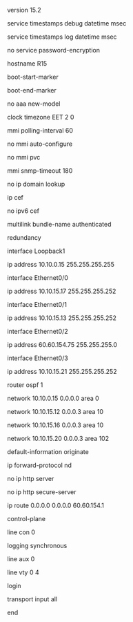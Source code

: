 version 15.2

service timestamps debug datetime msec

service timestamps log datetime msec

no service password-encryption

hostname R15

boot-start-marker

boot-end-marker

no aaa new-model

clock timezone EET 2 0

mmi polling-interval 60

no mmi auto-configure

no mmi pvc

mmi snmp-timeout 180

no ip domain lookup

ip cef

no ipv6 cef

multilink bundle-name authenticated

redundancy

interface Loopback1

 ip address 10.10.0.15 255.255.255.255

interface Ethernet0/0

 ip address 10.10.15.17 255.255.255.252

interface Ethernet0/1

 ip address 10.10.15.13 255.255.255.252

interface Ethernet0/2

 ip address 60.60.154.75 255.255.255.0

interface Ethernet0/3

 ip address 10.10.15.21 255.255.255.252

router ospf 1

 network 10.10.0.15 0.0.0.0 area 0

 network 10.10.15.12 0.0.0.3 area 10

 network 10.10.15.16 0.0.0.3 area 10

 network 10.10.15.20 0.0.0.3 area 102

 default-information originate

ip forward-protocol nd

no ip http server

no ip http secure-server

ip route 0.0.0.0 0.0.0.0 60.60.154.1

control-plane

line con 0

 logging synchronous

line aux 0

line vty 0 4

 login

 transport input all

end
